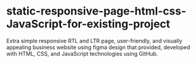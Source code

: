 # static-responsive-page-html-css-JavaScript-for-existing-project
Extra simple responsive RTL and LTR page, user-friendly, and visually appealing business website using figma design that provided, developed with HTML, CSS, and JavaScript technologies using GitHub.
